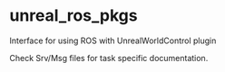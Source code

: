# unreal_ros_pkgs
Interface for using ROS with UnrealWorldControl plugin

Check Srv/Msg files for task specific documentation.
